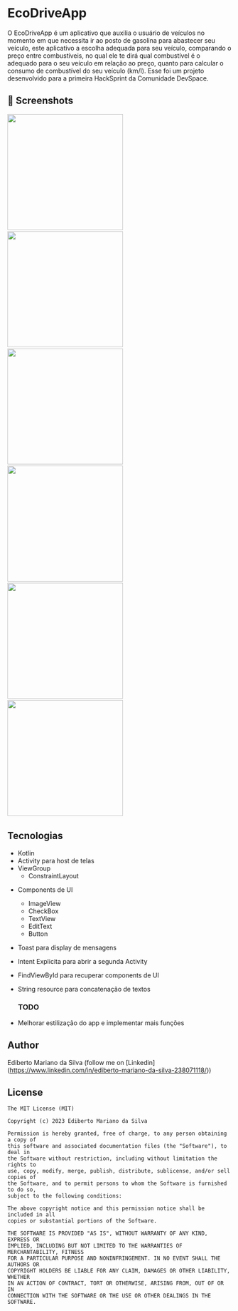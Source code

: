 # EcoDriveApp
O EcoDriveApp é um aplicativo que auxilia o usuário de veículos no momento em que necessita ir ao posto de gasolina para abastecer seu veículo, este aplicativo a escolha adequada para seu veículo, comparando o preço entre combustíveis, no qual ele te dirá qual combustível é o adequado para o seu veículo em relação ao preço, quanto para calcular o consumo de combustível do seu veículo (km/l). Esse foi um projeto desenvolvido para a primeira HackSprint da Comunidade DevSpace.


## :camera_flash: Screenshots
<!-- You can add more screenshots here if you like -->
<img src="/result/imagemlogin.png" width="260">&emsp;<img src="/result/segundatela.png" width="260">&emsp;<img src="/result/segundatela_exemplo.png" width="260">&emsp;<img src="/result/segundatela_gasolina.png" width="260">&emsp;<img src="/result/segundatela_outros.png" width="260">&emsp;<img src="/result/tela_resultado.png" width="260">&emsp;
## Tecnologias
* Kotlin
* Activity para host de telas
* ViewGroup
    * ConstraintLayout
- Components de UI
    - ImageView
    - CheckBox
    - TextView
    - EditText
    - Button
- Toast para display de mensagens
- Intent Explicita para abrir a segunda Activity
- FindViewById para recuperar components de UI
- String resource para concatenação de textos

  ### TODO
- Melhorar estilização do app e implementar mais funções

## Author
Ediberto Mariano da Silva (follow me on [Linkedin] (https://www.linkedin.com/in/ediberto-mariano-da-silva-238071118/))

## License
```
The MIT License (MIT)

Copyright (c) 2023 Ediberto Mariano da Silva

Permission is hereby granted, free of charge, to any person obtaining a copy of
this software and associated documentation files (the "Software"), to deal in
the Software without restriction, including without limitation the rights to
use, copy, modify, merge, publish, distribute, sublicense, and/or sell copies of
the Software, and to permit persons to whom the Software is furnished to do so,
subject to the following conditions:

The above copyright notice and this permission notice shall be included in all
copies or substantial portions of the Software.

THE SOFTWARE IS PROVIDED "AS IS", WITHOUT WARRANTY OF ANY KIND, EXPRESS OR
IMPLIED, INCLUDING BUT NOT LIMITED TO THE WARRANTIES OF MERCHANTABILITY, FITNESS
FOR A PARTICULAR PURPOSE AND NONINFRINGEMENT. IN NO EVENT SHALL THE AUTHORS OR
COPYRIGHT HOLDERS BE LIABLE FOR ANY CLAIM, DAMAGES OR OTHER LIABILITY, WHETHER
IN AN ACTION OF CONTRACT, TORT OR OTHERWISE, ARISING FROM, OUT OF OR IN
CONNECTION WITH THE SOFTWARE OR THE USE OR OTHER DEALINGS IN THE SOFTWARE.
```
